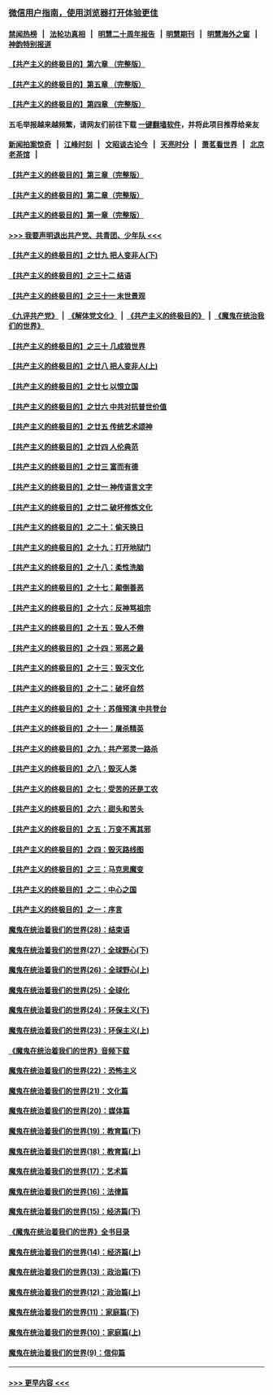 ### [微信用户指南，使用浏览器打开体验更佳](https://github.com/gfw-breaker/banned-news1/blob/master/indexes/wechat-guide.md?t=0)
#### [禁闻热榜](热点新闻.md?t=0)  &nbsp;&nbsp;|&nbsp;&nbsp; [法轮功真相](https://github.com/gfw-breaker/truth/blob/master/README.md?t=0) &nbsp;&nbsp;|&nbsp;&nbsp; [明慧二十周年报告](https://github.com/gfw-breaker/mh-reports/blob/master/README.md?t=0) &nbsp;&nbsp;|&nbsp;&nbsp;[明慧期刊](https://github.com/gfw-breaker/mh-qikan) &nbsp;&nbsp;|&nbsp;&nbsp; [明慧海外之窗](https://github.com/gfw-breaker/mh-news/blob/master/README.md?t=0) &nbsp;&nbsp;|&nbsp;&nbsp; [神韵特别报道](https://github.com/gfw-breaker/mh-news/blob/master/shenyun.md?t=0)
#### [【共产主义的终极目的】第六章 （完整版）](../pages/nsc422/n11428913.md?t=02171611) 
#### [【共产主义的终极目的】第五章 （完整版）](../pages/nsc422/n11428912.md?t=02171611) 
#### [【共产主义的终极目的】第四章 （完整版）](../pages/nsc422/n11428907.md?t=02171611) 
#### 五毛举报越来越频繁，请网友们前往下载 [一键翻墙软件](https://github.com/gfw-breaker/ssr-accounts)，并将此项目推荐给亲友
#### [新闻拍案惊奇](https://github.com/gfw-breaker/banned-news1/blob/master/pages/link4.md) &nbsp;&nbsp;|&nbsp;&nbsp; [江峰时刻](https://github.com/gfw-breaker/banned-news1/blob/master/pages/link4.md) &nbsp;&nbsp;|&nbsp;&nbsp; [文昭谈古论今](https://github.com/gfw-breaker/banned-news1/blob/master/pages/link4.md) &nbsp;&nbsp;|&nbsp;&nbsp; [天亮时分](https://github.com/gfw-breaker/banned-news1/blob/master/pages/link4.md) &nbsp;&nbsp;|&nbsp;&nbsp; [萧茗看世界](https://github.com/gfw-breaker/banned-news1/blob/master/pages/link4.md) &nbsp;&nbsp;|&nbsp;&nbsp; [北京老茶馆](https://github.com/gfw-breaker/banned-news1/blob/master/pages/link4.md) &nbsp;&nbsp;|&nbsp;&nbsp; 
#### [【共产主义的终极目的】第三章（完整版）](../pages/nsc422/n11428848.md?t=02171611) 
#### [【共产主义的终极目的】第二章（完整版）](../pages/nsc422/n11428831.md?t=02171611) 
#### [【共产主义的终极目的】第一章（完整版）](../pages/nsc422/n11417651.md?t=02171611) 
#### [>>> 我要声明退出共产党、共青团、少年队 <<<](https://github.com/begood0513/goodnews/blob/master/quit/letter.md) 
#### [【共产主义的终极目的】之廿九 把人变非人(下)](../pages/nsc422/n11344140.md?t=02171611) 
#### [【共产主义的终极目的】之三十二 结语](../pages/nsc422/n11360535.md?t=02171611) 
#### [【共产主义的终极目的】之三十一 末世景观](../pages/nsc422/n11351129.md?t=02171611) 
#### [《九评共产党》](https://github.com/begood0513/9ping.md/blob/master/README.md) &nbsp;|&nbsp; [《解体党文化》](../../../../jtdwh.md/blob/master/README.md)  &nbsp;|&nbsp; [《共产主义的终极目的》](../../../../gczydzjmd.md/blob/master/README.md) &nbsp;|&nbsp; [《魔鬼在统治我们的世界》](../../../../mgztzwmdsj.md/blob/master/README.md) 
#### [【共产主义的终极目的】之三十 几成狼世界](../pages/nsc422/n11348280.md?t=02171611) 
#### [【共产主义的终极目的】之廿八 把人变非人(上)](../pages/nsc422/n11340492.md?t=02171611) 
#### [【共产主义的终极目的】之廿七 以恨立国](../pages/nsc422/n11336944.md?t=02171611) 
#### [【共产主义的终极目的】之廿六 中共对抗普世价值](../pages/nsc422/n11324785.md?t=02171611) 
#### [【共产主义的终极目的】之廿五 传统艺术颂神](../pages/nsc422/n11296396.md?t=02171611) 
#### [【共产主义的终极目的】之廿四 人伦典范](../pages/nsc422/n11296397.md?t=02171611) 
#### [【共产主义的终极目的】之廿三 富而有德](../pages/nsc422/n11283598.md?t=02171611) 
#### [【共产主义的终极目的】之廿一 神传语言文字](../pages/nsc422/n11263265.md?t=02171611) 
#### [【共产主义的终极目的】之廿二 破坏修炼文化](../pages/nsc422/n11245728.md?t=02171611) 
#### [【共产主义的终极目的】之二十：偷天换日](../pages/nsc422/n11238846.md?t=02171611) 
#### [【共产主义的终极目的】之十九：打开地狱门](../pages/nsc422/n11206376.md?t=02171611) 
#### [【共产主义的终极目的】之十八：柔性洗脑](../pages/nsc422/n11199994.md?t=02171611) 
#### [【共产主义的终极目的】之十七：颠倒善恶](../pages/nsc422/n11179782.md?t=02171611) 
#### [【共产主义的终极目的】之十六：反神骂祖宗](../pages/nsc422/n11166798.md?t=02171611) 
#### [【共产主义的终极目的】之十五：毁人不倦](../pages/nsc422/n11166792.md?t=02171611) 
#### [【共产主义的终极目的】之十四：邪恶之最](../pages/nsc422/n11150249.md?t=02171611) 
#### [【共产主义的终极目的】之十三：毁灭文化](../pages/nsc422/n11135227.md?t=02171611) 
#### [【共产主义的终极目的】之十二：破坏自然](../pages/nsc422/n11135214.md?t=02171611) 
#### [【共产主义的终极目的】之十：苏俄预演 中共登台](../pages/nsc422/n11118424.md?t=02171611) 
#### [【共产主义的终极目的】之十一：屠杀精英](../pages/nsc422/n11118442.md?t=02171611) 
#### [【共产主义的终极目的】之九：共产邪灵一路杀](../pages/nsc422/n11114139.md?t=02171611) 
#### [【共产主义的终极目的】之八：毁灭人类](../pages/nsc422/n11108503.md?t=02171611) 
#### [【共产主义的终极目的】之七：受苦的还是工农](../pages/nsc422/n11101809.md?t=02171611) 
#### [【共产主义的终极目的】之六：甜头和苦头](../pages/nsc422/n11096971.md?t=02171611) 
#### [【共产主义的终极目的】之五：万变不离其邪](../pages/nsc422/n11091285.md?t=02171611) 
#### [【共产主义的终极目的】之四：毁灭路线图](../pages/nsc422/n11086284.md?t=02171611) 
#### [【共产主义的终极目的】之三：马克思魔变](../pages/nsc422/n11061941.md?t=02171611) 
#### [【共产主义的终极目的】之二：中心之国](../pages/nsc422/n11047728.md?t=02171611) 
#### [【共产主义的终极目的】之一：序言](../pages/nsc422/n11086077.md?t=02171611) 
#### [魔鬼在统治着我们的世界(28)：结束语](../pages/nsc422/n10936246.md?t=02171611) 
#### [魔鬼在统治着我们的世界(27)：全球野心(下)](../pages/nsc422/n10928319.md?t=02171611) 
#### [魔鬼在统治着我们的世界(26)：全球野心(上)](../pages/nsc422/n10900318.md?t=02171611) 
#### [魔鬼在统治着我们的世界(25)：全球化](../pages/nsc422/n10788205.md?t=02171611) 
#### [魔鬼在统治着我们的世界(24)：环保主义(下)](../pages/nsc422/n10695307.md?t=02171611) 
#### [魔鬼在统治着我们的世界(23)：环保主义(上)](../pages/nsc422/n10688613.md?t=02171611) 
#### [《魔鬼在统治着我们的世界》音频下载](../pages/nsc422/n10635553.md?t=02171611) 
#### [魔鬼在统治着我们的世界(22)：恐怖主义](../pages/nsc422/n10614727.md?t=02171611) 
#### [魔鬼在统治着我们的世界(21)：文化篇](../pages/nsc422/n10597706.md?t=02171611) 
#### [魔鬼在统治着我们的世界(20)：媒体篇](../pages/nsc422/n10586579.md?t=02171611) 
#### [魔鬼在统治着我们的世界(19)：教育篇(下)](../pages/nsc422/n10564808.md?t=02171611) 
#### [魔鬼在统治着我们的世界(18)：教育篇(上)](../pages/nsc422/n10526970.md?t=02171611) 
#### [魔鬼在统治着我们的世界(17)：艺术篇](../pages/nsc422/n10499093.md?t=02171611) 
#### [魔鬼在统治着我们的世界(16)：法律篇](../pages/nsc422/n10485969.md?t=02171611) 
#### [魔鬼在统治着我们的世界(15)：经济篇(下)](../pages/nsc422/n10469975.md?t=02171611) 
#### [《魔鬼在统治着我们的世界》全书目录](../pages/nsc422/n10464261.md?t=02171611) 
#### [魔鬼在统治着我们的世界(14)：经济篇(上)](../pages/nsc422/n10457370.md?t=02171611) 
#### [魔鬼在统治着我们的世界(13)：政治篇(下)](../pages/nsc422/n10448270.md?t=02171611) 
#### [魔鬼在统治着我们的世界(12)：政治篇(上)](../pages/nsc422/n10444576.md?t=02171611) 
#### [魔鬼在统治着我们的世界(11)：家庭篇(下)](../pages/nsc422/n10440961.md?t=02171611) 
#### [魔鬼在统治着我们的世界(10)：家庭篇(上)](../pages/nsc422/n10435448.md?t=02171611) 
#### [魔鬼在统治着我们的世界(9)：信仰篇](../pages/nsc422/n10432159.md?t=02171611) 

----
#### [ >>> 更早内容 <<< ](../indexes/nsc422-earlier.md)

